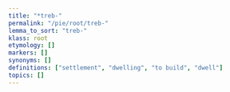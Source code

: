 ```yaml
---
title: "*treb-"
permalink: "/pie/root/treb-"
lemma_to_sort: "treb-"
klass: root
etymology: []
markers: []
synonyms: []
definitions: ["settlement", "dwelling", "to build", "dwell"]
topics: []
---
```

